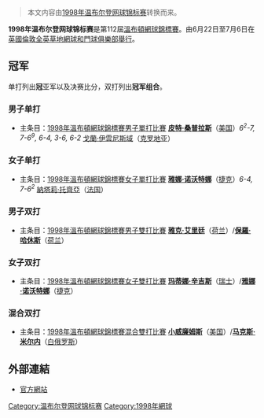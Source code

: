 > 本文内容由[1998年温布尔登网球锦标赛](https://zh.wikipedia.org/wiki/1998年温布尔登网球锦标赛)转换而来。


**1998年温布尔登网球锦标赛**是第112屆[溫布頓網球錦標賽](https://zh.wikipedia.org/wiki/溫布頓網球錦標賽 "wikilink")。由6月22日至7月6日在[英國](https://zh.wikipedia.org/wiki/英國 "wikilink")[倫敦](https://zh.wikipedia.org/wiki/倫敦 "wikilink")[全英草地網球和門球俱樂部舉行](https://zh.wikipedia.org/wiki/全英草地網球和門球俱樂部 "wikilink")。

## 冠军

单打列出**冠**亚军以及决赛比分，双打列出**冠军组合**。

### 男子单打

  -
    主条目：[1998年溫布頓網球錦標賽男子單打比賽](../Page/1998年溫布頓網球錦標賽男子單打比賽.md "wikilink")
    **[皮特·桑普拉斯](https://zh.wikipedia.org/wiki/皮特·桑普拉斯 "wikilink")**（[美国](../Page/美国.md "wikilink")）*6<sup>2</sup>-7, 7-6<sup>9</sup>, 6-4, 3-6, 6-2* [戈蘭·伊雲尼斯域](../Page/戈蘭·伊雲尼斯域.md "wikilink")（[克罗地亚](../Page/克罗地亚.md "wikilink")）

### 女子单打

  -
    主条目：[1998年溫布頓網球錦標賽女子單打比賽](../Page/1998年溫布頓網球錦標賽女子單打比賽.md "wikilink")
    **[雅娜·诺沃特娜](../Page/雅娜·诺沃特娜.md "wikilink")**（[捷克](../Page/捷克.md "wikilink")）*6-4, 7-6<sup>2</sup>* [納塔莉·托齊亞](../Page/納塔莉·托齊亞.md "wikilink")（[法国](https://zh.wikipedia.org/wiki/法国 "wikilink")）

### 男子双打

  -
    主条目：[1998年溫布頓網球錦標賽男子雙打比賽](https://zh.wikipedia.org/wiki/1998年溫布頓網球錦標賽男子雙打比賽 "wikilink")
    **[雅克·艾里廷](../Page/雅克·艾里廷.md "wikilink")**（[荷兰](../Page/荷兰.md "wikilink")）/**[保羅·哈休斯](../Page/保羅·哈休斯.md "wikilink")**（[荷兰](../Page/荷兰.md "wikilink")）

### 女子双打

  -
    主条目：[1998年溫布頓網球錦標賽女子雙打比賽](https://zh.wikipedia.org/wiki/1998年溫布頓網球錦標賽女子雙打比賽 "wikilink")
    **[玛蒂娜·辛吉斯](../Page/玛蒂娜·辛吉斯.md "wikilink")**（[瑞士](https://zh.wikipedia.org/wiki/瑞士 "wikilink")）/**[雅娜·诺沃特娜](../Page/雅娜·诺沃特娜.md "wikilink")**（[捷克](../Page/捷克.md "wikilink")）

### 混合双打

  -
    主条目：[1998年溫布頓網球錦標賽混合雙打比賽](https://zh.wikipedia.org/wiki/1998年溫布頓網球錦標賽混合雙打比賽 "wikilink")
    **[小威廉姆斯](https://zh.wikipedia.org/wiki/小威廉姆斯 "wikilink")**（[美国](../Page/美国.md "wikilink")）/**[马克斯·米尔内](../Page/马克斯·米尔内.md "wikilink")**（[白俄罗斯](../Page/白俄罗斯.md "wikilink")）

## 外部連結

  - [官方網站](http://www.wimbledon.org/)

[Category:温布尔登网球锦标赛](https://zh.wikipedia.org/wiki/Category:温布尔登网球锦标赛 "wikilink") [Category:1998年網球](https://zh.wikipedia.org/wiki/Category:1998年網球 "wikilink")